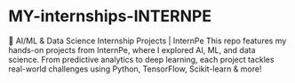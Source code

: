 # MY-internships-INTERNPE
🚀 AI/ML &amp; Data Science Internship Projects | InternPe This repo features my hands-on projects from InternPe, where I explored AI, ML, and data science. From predictive analytics to deep learning, each project tackles real-world challenges using Python, TensorFlow, Scikit-learn &amp; more!
